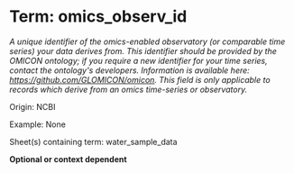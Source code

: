 # Term: omics_observ_id

*A unique identifier of the omics-enabled observatory (or comparable time series) your data derives from. This identifier should be provided by the OMICON ontology; if you require a new identifier for your time series, contact the ontology's developers. Information is available here: https://github.com/GLOMICON/omicon. This field is only applicable to records which derive from an omics time-series or observatory.*

Origin: NCBI

Example: None

Sheet(s) containing term: water_sample_data

**Optional or context dependent**